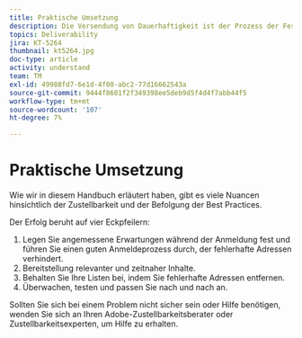 ```yaml
---
title: Praktische Umsetzung
description: Die Versendung von Dauerhaftigkeit ist der Prozess der Festlegung eines konsistenten Sendevolumens und einer konsistenten Versandstrategie, um die Reputation des ISP zu wahren.
topics: Deliverability
jira: KT-5264
thumbnail: kt5264.jpg
doc-type: article
activity: understand
team: TM
exl-id: 49988fd7-6e1d-4f00-abc2-77d16662543a
source-git-commit: 9444f8601f2f349398ee5deb9d5f4d4f7abb44f5
workflow-type: tm+mt
source-wordcount: '107'
ht-degree: 7%

---
```


# Praktische Umsetzung

Wie wir in diesem Handbuch erläutert haben, gibt es viele Nuancen hinsichtlich der Zustellbarkeit und der Befolgung der Best Practices.

Der Erfolg beruht auf vier Eckpfeilern:

1. Legen Sie angemessene Erwartungen während der Anmeldung fest und führen Sie einen guten Anmeldeprozess durch, der fehlerhafte Adressen verhindert.
2. Bereitstellung relevanter und zeitnaher Inhalte.
3. Behalten Sie Ihre Listen bei, indem Sie fehlerhafte Adressen entfernen.
4. Überwachen, testen und passen Sie nach und nach an.

Sollten Sie sich bei einem Problem nicht sicher sein oder Hilfe benötigen, wenden Sie sich an Ihren Adobe-Zustellbarkeitsberater oder Zustellbarkeitsexperten, um Hilfe zu erhalten.
